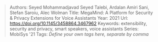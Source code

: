 > Authors: Seyed Mohammadjavad Seyed Talebi, Ardalan Amiri Sani, Stefan Saroiu, Alec Wolman
> Title: MegaMind: A Platform for Security &amp; Privacy Extensions for Voice Assistants
> Year: 2021
> Url: https://doi.org/10.1145/3458864.3467962
> Keywords: extensibility, security and privacy, smart speakers, voice assistants
> Series: MobiSys '21
> Tags: *Define your own tags here, separate by comma*